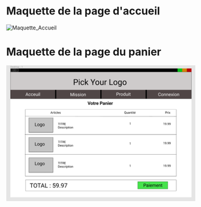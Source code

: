 # Maquette de la page d'accueil

![Maquette_Accueil](https://user-images.githubusercontent.com/54377099/131915332-80d29d0e-247c-4097-8767-4e396a41be6f.png)

# Maquette de la page du panier

![Maquette_Panier](Maquette_Panier.png)
